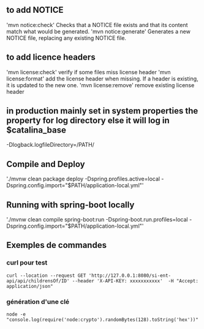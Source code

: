 ## to add NOTICE
'mvn notice:check' Checks that a NOTICE file exists and that its content match what would be generated.
'mvn notice:generate' Generates a new NOTICE file, replacing any existing NOTICE file.

## to add licence headers
'mvn license:check' verify if some files miss license header
'mvn license:format' add the license header when missing. If a header is existing, it is updated to the new one.
'mvn license:remove' remove existing license header


## in production mainly set in system properties the property for log directory else it will log in $catalina_base
-Dlogback.logfileDirectory=/PATH/

## Compile and Deploy
'./mvnw clean package deploy -Dspring.profiles.active=local -Dspring.config.import="$PATH/application-local.yml"'

## Running with spring-boot locally
'./mvnw clean compile spring-boot:run -Dspring-boot.run.profiles=local -Dspring.config.import="$PATH/application-local.yml"'

## Exemples de commandes
### curl pour test
`curl --location --request GET 'http://127.0.0.1:8080/si-ent-api/api/childrensOf/ID' --header 'X-API-KEY: xxxxxxxxxxx'  -H "Accept: application/json"`
### génération d'une clé
`node -e "console.log(require('node:crypto').randomBytes(128).toString('hex'))"`